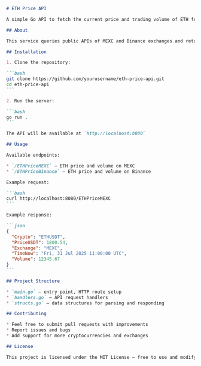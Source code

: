 ````markdown
# ETH Price API

A simple Go API to fetch the current price and trading volume of ETH from popular exchanges: MEXC and Binance.

## About

This service queries public APIs of MEXC and Binance exchanges and returns the current ETH price in USDT, trading volume, and the time of the request. It can be used as part of trading bots, analytics systems, or just for learning how to work with APIs and Go.

## Installation

1. Clone the repository:

```bash
git clone https://github.com/yourusername/eth-price-api.git
cd eth-price-api
```

2. Run the server:

```bash
go run .
```

The API will be available at `http://localhost:8080`

## Usage

Available endpoints:

* `/ETHPriceMEXC` — ETH price and volume on MEXC
* `/ETHPriceBinance` — ETH price and volume on Binance

Example request:

```bash
curl http://localhost:8080/ETHPriceMEXC
```

Example response:

```json
{
  "Crypto": "ETHUSDT",
  "PriceUSDT": 1800.54,
  "Exchange": "MEXC",
  "TimeNow": "Fri, 31 Jul 2025 11:00:00 UTC",
  "Volume": 12345.67
}
```

## Project Structure

* `main.go` — entry point, HTTP route setup
* `handlers.go` — API request handlers
* `structs.go` — data structures for parsing and responding

## Contributing

* Feel free to submit pull requests with improvements
* Report issues and bugs
* Add support for more cryptocurrencies and exchanges

## License

This project is licensed under the MIT License — free to use and modify.
